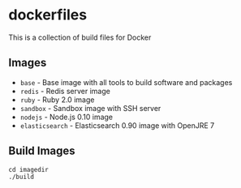 # dockerfiles

This is a collection of build files for Docker

## Images

- `base`    - Base image with all tools to build software and packages
- `redis`   - Redis server image
- `ruby`    - Ruby 2.0 image
- `sandbox` - Sandbox image with SSH server
- `nodejs`  - Node.js 0.10 image
- `elasticsearch` - Elasticsearch 0.90 image with OpenJRE 7

## Build Images

```
cd imagedir
./build
```
